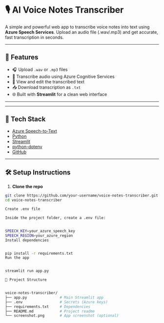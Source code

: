 # 🎙️ AI Voice Notes Transcriber

A simple and powerful web app to transcribe voice notes into text using **Azure Speech Services**. Upload an audio file (.wav/.mp3) and get accurate, fast transcription in seconds.

---

## 🚀 Features

- 🎧 Upload `.wav` or `.mp3` files
- 💬 Transcribe audio using Azure Cognitive Services
- 📄 View and edit the transcribed text
- 📥 Download transcription as `.txt`
- 🌐 Built with **Streamlit** for a clean web interface

---

---

## 🧠 Tech Stack

- [Azure Speech-to-Text](https://learn.microsoft.com/en-us/azure/ai-services/speech-service/)
- [Python](https://www.python.org/)
- [Streamlit](https://streamlit.io/)
- [python-dotenv](https://pypi.org/project/python-dotenv/)
- [GitHub](https://github.com)

---

## 🛠️ Setup Instructions

1. **Clone the repo**

```bash
git clone https://github.com/your-username/voice-notes-transcriber.git
cd voice-notes-transcriber

Create .env file

Inside the project folder, create a .env file:


SPEECH_KEY=your_azure_speech_key
SPEECH_REGION=your_azure_region
Install dependencies


pip install -r requirements.txt
Run the app


streamlit run app.py

📂 Project Structure


voice-notes-transcriber/
├── app.py               # Main Streamlit app
├── .env                 # Secrets (Azure keys)
├── requirements.txt     # Dependencies
├── README.md            # Project readme
└── screenshot.png       # App screenshot (optional)
